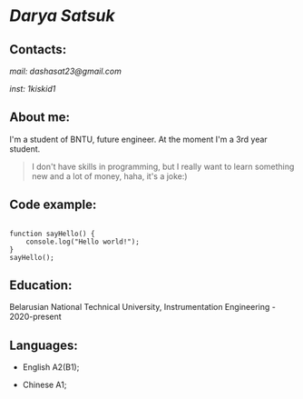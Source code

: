 # *Darya Satsuk*

## Contacts:

_mail: dashasat23@gmail.com_

_inst: 1kiskid1_

## About me: 

I'm a student of BNTU, future engineer. At the moment I'm a 3rd year student. 
>I don't have skills in programming, but I really want to learn something new and a lot of money, haha, it's a joke:)

## Code example:

```

function sayHello() {
    console.log("Hello world!");
}
sayHello();
```

## Education:

Belarusian National Technical University, Instrumentation Engineering - 2020-present


## Languages:

- English A2(B1);

- Chinese A1;